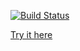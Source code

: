 [![Build Status](https://semaphoreci.com/api/v1/projects/accc4cab-8844-44d3-ba87-e2e73335592a/589351/badge.svg)](https://semaphoreci.com/artsy-it/metaphysics)

[Try it here](https://artsy-metaphysics-staging.herokuapp.com/)
